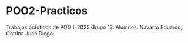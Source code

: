 # POO2-Practicos
Trabajos prácticos de POO II 2025
Grupo 13.
Alumnos: Navarro Eduardo, Cotrina Juan Diego.
